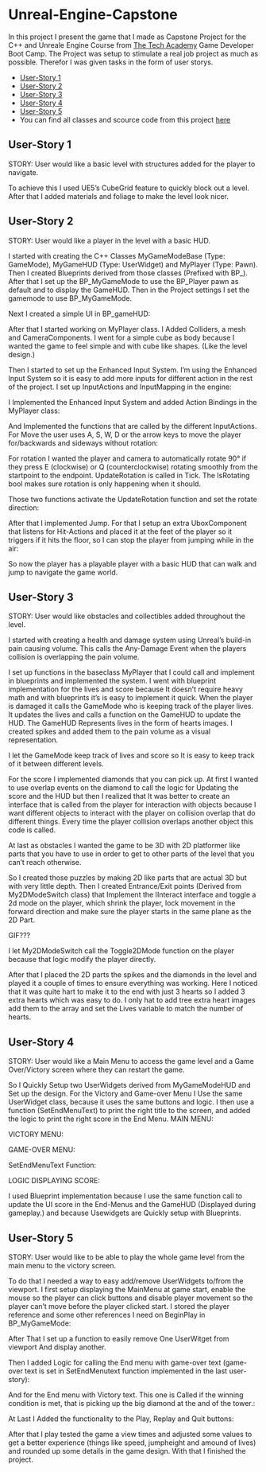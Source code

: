 # Unreal-Engine-Capstone
In this project I present the game that I made as Capstone Project for the C++ and Unreale Engine Course from [The Tech Academy](https://www.learncodinganywhere.com/) Game Developer Boot Camp.
The Project was setup to stimulate a real job project as much as possible. Therefor I was given tasks in the form of user storys.

- [User-Story 1](url)
- [User-Story 2](url)
- [User-Story 3](url)
- [User-Story 4](url)
- [User-Story 5](url)
- You can find all classes and scource code from this project [here](SandBox/Source/SandBox)

## User-Story 1
STORY: User would like a basic level with structures added for the player to navigate.

To achieve this I used UE5’s CubeGrid feature to quickly block out a level. After that I added materials and foliage to make the level look nicer.



## User-Story 2
STORY: User would like a player in the level with a basic HUD.

I started with creating the C++ Classes MyGameModeBase (Type: GameMode), MyGameHUD (Type: UserWidget) and MyPlayer (Type: Pawn). Then I created Blueprints derived from those classes (Prefixed with BP_).
After that I set up the BP_MyGameMode to use the BP_Player pawn as default and to display the GameHUD. Then in the Project settings I set the gamemode to use BP_MyGameMode.


Next I created a simple UI in BP_gameHUD:


After that I started working on MyPlayer class. I Added Colliders, a mesh and CameraComponents. I went for a simple cube as body because I wanted the game to feel simple and with cube like shapes. (Like the level design.)


Then I started to set up the Enhanced Input System. I’m using the Enhanced Input System so it is easy to add more inputs for different action in the rest of the project. 
I set up InputActions and InputMapping in the engine:

I Implemented the Enhanced Input System and added Action Bindings in the MyPlayer class: 



And Implemented the functions that are called by the different InputActions.
For Move the user uses A, S, W, D or the arrow keys to move the player for/backwards and sideways without rotation:

For rotation I wanted the player and camera to automatically rotate 90° if they press E (clockwise) or Q (counterclockwise) rotating smoothly from the startpoint to the endpoint.
UpdateRotation is called in Tick. The IsRotating bool makes sure rotation is only happening when it should.


Those two functions activate the UpdateRotation function and set the rotate direction:


After that I implemented Jump. For that I setup an extra UboxComponent that listens for Hit-Actions and placed it at the feet of the player so it triggers if it hits the floor, so I can stop the player from jumping while in the air:


So now the player has a playable player with a basic HUD that can walk and jump to navigate the game world.


## User-Story 3
STORY: User would like obstacles and collectibles added throughout the level.

I started with creating a health and damage system using Unreal’s build-in pain causing volume. This calls the Any-Damage Event when the players collision is overlapping the pain volume.

I set up functions in the baseclass MyPlayer that I could call and implement in blueprints and implemented the system. I went with blueprint implementation for the lives and score because It doesn’t require heavy math and with blueprints it’s is easy to implement it quick. 
When the player is damaged it calls the GameMode who is keeping track of the player lives. It updates the lives and calls a function on the GameHUD to update the HUD. The GameHUD Represents lives in the form of hearts images. I created spikes and added them to the pain volume as a visual representation.


I let the GameMode keep track of lives and score so It is easy to keep track of it between different levels.


For the score I implemented diamonds that you can pick up. At first I wanted to use overlap events on the diamond to call the logic for Updating the score and the HUD but then I realized that It was better to create an interface that is called from the player for interaction with objects because I want different objects to interact with the player on collision overlap that do different things.
Every time the player collision overlaps another object this code is called.


At last as obstacles I wanted the game to be 3D with 2D platformer like parts that you have to use in order to get to other parts of the level that you can’t reach otherwise.


So I created those puzzles by making 2D like parts that are actual 3D but with very little depth. Then I created Entrance/Exit points (Derived from My2DModeSwitch class) that Implement the IInteract interface and toggle a 2d mode on the player, which shrink the player, lock movement in the forward direction and make sure the player starts in the same plane as the 2D Part.


GIF???


I let My2DModeSwitch call the Toggle2DMode function on the player because that logic modify the player directly.


After that I placed the 2D parts the spikes and the diamonds in the level and played it a couple of times to ensure everything was working. Here I noticed that it was quite hart to make it to the end with just 3 hearts so I added 3 extra hearts which was easy to do. I only hat to add tree extra heart images add them to the array and set the Lives variable to match the number of hearts.


## User-Story 4
STORY: User would like a Main Menu to access the game level and a Game Over/Victory screen where they can restart the game.

So I Quickly Setup two UserWidgets derived from MyGameModeHUD and Set up the design. For the Victory and Game-over Menu I Use the same UserWidget class, because it uses the same buttons and logic. I then use a function (SetEndMenuText) to print the right title to the screen, and added the logic to print the right score in the End Menu.
MAIN MENU:


VICTORY MENU:


GAME-OVER MENU:


SetEndMenuText Function:


LOGIC DISPLAYING SCORE:


I used Blueprint implementation because I use the same function call to update the UI score in the End-Menus and the GameHUD (Displayed during gameplay.) and because Usewidgets are Quickly setup with Blueprints.


## User-Story 5
STORY: User would like to be able to play the whole game level from the main menu to the victory screen.

To do that I needed a way to easy add/remove UserWidgets to/from the viewport.
I first setup displaying the MainMenu at game start, enable the mouse so the player can click buttons and disable player movement so the player can’t move before the player clicked start. 
I stored the player reference and some other references I need on BeginPlay in BP_MyGameMode:


After That I set up a function to easily remove One UserWitget from viewport And display another.


Then I added Logic for calling the End menu with game-over text (game-over text is set in SetEndMenutext function implemented in the last user-story):


And for the End menu with Victory text. This one is Called if the winning condition is met, that is picking up the big diamond at the and of the tower.:


At Last I Added the functionality to the Play, Replay and Quit buttons:

After that I play tested the game a view times and adjusted some values to get a better experience (things like speed, jumpheight and amound of lives)
and rounded up some details in the game design. With that I finished the project.
